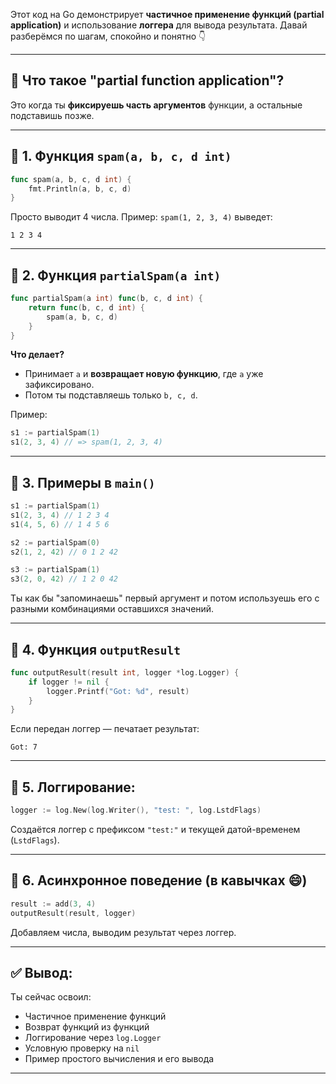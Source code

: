 Этот код на Go демонстрирует **частичное применение функций (partial application)** и использование **логгера** для вывода результата. Давай разберёмся по шагам, спокойно и понятно 👇

---

## 🔸 Что такое "partial function application"?

Это когда ты **фиксируешь часть аргументов** функции, а остальные подставишь позже.

---

## 🔹 1. Функция `spam(a, b, c, d int)`

```go
func spam(a, b, c, d int) {
	fmt.Println(a, b, c, d)
}
```

Просто выводит 4 числа. Пример: `spam(1, 2, 3, 4)` выведет:
```
1 2 3 4
```

---

## 🔹 2. Функция `partialSpam(a int)`

```go
func partialSpam(a int) func(b, c, d int) {
	return func(b, c, d int) {
		spam(a, b, c, d)
	}
}
```

**Что делает?**
- Принимает `a` и **возвращает новую функцию**, где `a` уже зафиксировано.
- Потом ты подставляешь только `b, c, d`.

Пример:
```go
s1 := partialSpam(1)
s1(2, 3, 4) // => spam(1, 2, 3, 4)
```

---

## 🔹 3. Примеры в `main()`

```go
s1 := partialSpam(1)
s1(2, 3, 4) // 1 2 3 4
s1(4, 5, 6) // 1 4 5 6

s2 := partialSpam(0)
s2(1, 2, 42) // 0 1 2 42

s3 := partialSpam(1)
s3(2, 0, 42) // 1 2 0 42
```

Ты как бы "запоминаешь" первый аргумент и потом используешь его с разными комбинациями оставшихся значений.

---

## 🔹 4. Функция `outputResult`

```go
func outputResult(result int, logger *log.Logger) {
	if logger != nil {
		logger.Printf("Got: %d", result)
	}
}
```

Если передан логгер — печатает результат:
```
Got: 7
```

---

## 🔹 5. Логгирование:

```go
logger := log.New(log.Writer(), "test: ", log.LstdFlags)
```

Создаётся логгер с префиксом `"test:"` и текущей датой-временем (`LstdFlags`).

---

## 🔹 6. Асинхронное поведение (в кавычках 😄)

```go
result := add(3, 4)
outputResult(result, logger)
```

Добавляем числа, выводим результат через логгер.

---

## ✅ Вывод:

Ты сейчас освоил:
- Частичное применение функций
- Возврат функций из функций
- Логгирование через `log.Logger`
- Условную проверку на `nil`
- Пример простого вычисления и его вывода

---